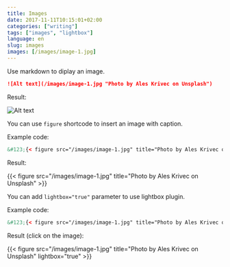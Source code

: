 ```yaml
---
title: Images
date: 2017-11-11T10:15:01+02:00
categories: ["writing"]
tags: ["images", "lightbox"]
language: en
slug: images
images: [/images/image-1.jpg]
---
```


Use markdown to diplay an image.

```markdown
![Alt text](/images/image-1.jpg "Photo by Ales Krivec on Unsplash")
```

Result:

![Alt text](/images/image-1.jpg "Photo by Ales Krivec on Unsplash")


You can use ```figure``` shortcode to insert an image with caption.

Example code:

```html
&#123;{< figure src="/images/image-1.jpg" title="Photo by Ales Krivec on Unsplash" >}&#125;
```

Result:

{{< figure src="/images/image-1.jpg" title="Photo by Ales Krivec on Unsplash" >}}


You can add ```lightbox="true"``` parameter to use lightbox plugin.

Example code:

```html
&#123;{< figure src="/images/image-1.jpg" title="Photo by Ales Krivec on Unsplash" lightbox="true" >}&#125;
```

Result (click on the image):

{{< figure src="/images/image-1.jpg" title="Photo by Ales Krivec on Unsplash" lightbox="true" >}}
